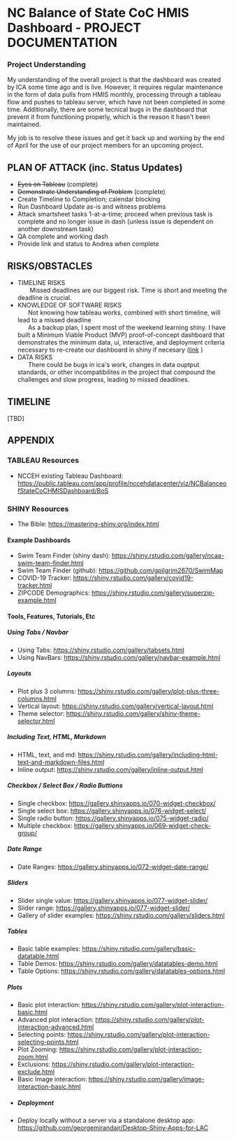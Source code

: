 # NC Balance of State CoC HMIS Dashboard - PROJECT DOCUMENTATION #
### Project Understanding ###
My understanding of the overall project is that the dashboard was created by ICA some time ago and is live.  However, it requires regular maintenance in the form of data pulls from HMIS monthly, processing through a tableau flow and pushes to tableau server, which have not been completed in some time.  Additionally, there are some tecnical bugs in the dashboard that prevent it from functioning properly, which is the reason it hasn't been maintained.  

My job is to resolve these issues and get it back up and working by the end of April for the use of our project members for an upcoming project.  
## PLAN OF ATTACK (inc. Status Updates) ## 
* ~~Eyes on Tableau~~ (complete)
* ~~Demonstrate Understanding of Problem~~ (complete)
* Create Timeline to Completion; calendar blocking
* Run Dashboard Update as-is and witness problems
* Attack smartsheet tasks 1-at-a-time; proceed when previous task is complete and no longer issue in dash (unless issue is dependent on another downstream task)
* QA complete and working dash 
* Provide link and status to Andrea when complete
## RISKS/OBSTACLES ##
* TIMELINE RISKS
<br>&nbsp;&nbsp;&nbsp;&nbsp;&nbsp;&nbsp; Missed deadlines are our biggest risk.  Time is short and meeting the deadline is crucial. 
* KNOWLEDGE OF SOFTWARE RISKS
<br>&nbsp;&nbsp;&nbsp;&nbsp;&nbsp;&nbsp;Not knowing how tableau works, combined with short timeline, will lead to a missed deadline
<br>&nbsp;&nbsp;&nbsp;&nbsp;&nbsp;&nbsp;As a backup plan, I spent most of the weekend learning shiny.  I have built a Minimum Viable Product (MVP) proof-of-concept dashboard that demonstrates the minimum data, ui, interactive, and deployment criteria necessary to re-create our dashboard in shiny if necesary ([link](https://timbender-ncceh.shinyapps.io/proof_of_concept_app/?_ga=2.250851525.27973912.1680540594-1081900499.1680540594) )
* DATA RISKS
<br>&nbsp;&nbsp;&nbsp;&nbsp;&nbsp;&nbsp;There could be bugs in ica's work, changes in data ouptput standards, or other incompatibilites in the project that compound the challenges and slow progress, leading to missed deadlines.  
## TIMELINE ##
[TBD]
## APPENDIX ##
### TABLEAU Resources ###
* NCCEH existing Tableau Dashboard: https://public.tableau.com/app/profile/nccehdatacenter/viz/NCBalanceofStateCoCHMISDashboard/BoS
### SHINY Resources ###
* The Bible: https://mastering-shiny.org/index.html
#### Example Dashboards ####
* Swim Team Finder (shiny dash): https://shiny.rstudio.com/gallery/ncaa-swim-team-finder.html
* Swim Team Finder (github): https://github.com/gpilgrim2670/SwimMap
* COVID-19 Tracker: https://shiny.rstudio.com/gallery/covid19-tracker.html
* ZIPCODE Demographics: https://shiny.rstudio.com/gallery/superzip-example.html
#### Tools, Features, Tutorials, Etc ####
##### Using Tabs / Navbar #####
* Using Tabs: https://shiny.rstudio.com/gallery/tabsets.html
* Using NavBars: https://shiny.rstudio.com/gallery/navbar-example.html
##### Layouts #####
* Plot plus 3 columns: https://shiny.rstudio.com/gallery/plot-plus-three-columns.html
* Vertical layout: https://shiny.rstudio.com/gallery/vertical-layout.html
* Theme selector: https://shiny.rstudio.com/gallery/shiny-theme-selector.html
##### Including Text, HTML, Markdown #####
* HTML, text, and md: https://shiny.rstudio.com/gallery/including-html-text-and-markdown-files.html
* Inline output: https://shiny.rstudio.com/gallery/inline-output.html
##### Checkbox / Select Box / Radio Buttions #####
* Single checkbox: https://gallery.shinyapps.io/070-widget-checkbox/
* Single select box: https://gallery.shinyapps.io/076-widget-select/
* Single radio button: https://gallery.shinyapps.io/075-widget-radio/
* Multiple checkbox: https://gallery.shinyapps.io/069-widget-check-group/
##### Date Range #####
* Date Ranges: https://gallery.shinyapps.io/072-widget-date-range/
##### Sliders #####
* Slider single value: https://gallery.shinyapps.io/077-widget-slider/
* Slider range: https://gallery.shinyapps.io/077-widget-slider/
* Gallery of slider examples: https://shiny.rstudio.com/gallery/sliders.html
##### Tables #####
* Basic table examples: https://shiny.rstudio.com/gallery/basic-datatable.html
* Table Demos: https://shiny.rstudio.com/gallery/datatables-demo.html
* Table Options: https://shiny.rstudio.com/gallery/datatables-options.html
##### Plots #####
* Basic plot interaction: https://shiny.rstudio.com/gallery/plot-interaction-basic.html
* Advanced plot interaction: https://shiny.rstudio.com/gallery/plot-interaction-advanced.html
* Selecting points: https://shiny.rstudio.com/gallery/plot-interaction-selecting-points.html
* Plot Zooming: https://shiny.rstudio.com/gallery/plot-interaction-zoom.html
* Exclusions: https://shiny.rstudio.com/gallery/plot-interaction-exclude.html
* Basic Image interaction: https://shiny.rstudio.com/gallery/image-interaction-basic.html
* ##### Deployment #####
* Deploy locally without a server via a standalone desktop app: https://github.com/georgemirandajr/Desktop-Shiny-Apps-for-LAC

